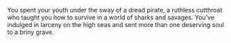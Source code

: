 You spent your youth under the sway of a dread pirate,
a ruthless cutthroat who taught you how to survive in a
world of sharks and savages. You've indulged in larceny
on the high seas and sent more than one deserving soul
to a briny grave. 